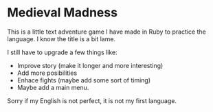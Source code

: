 # Medieval Madness
This is a little text adventure game I have made in Ruby to practice the language. I know the title is a bit lame. 

I still have to upgrade a few things like:

  - Improve story (make it longer and more interesting)
  - Add more posibilities
  - Enhace fights (maybe add some sort of timing)
  - Maybe add a main menu.

Sorry if my English is not perfect, it is not my first language.
